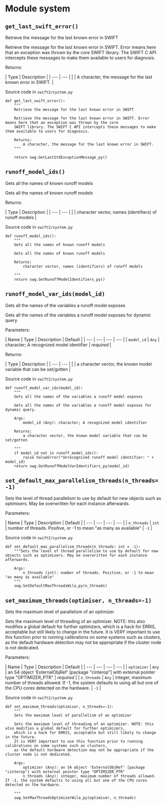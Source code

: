 # Module system

## `get_last_swift_error()`

Retrieve the message for the last known error in SWIFT

Retrieve the message for the last known error in SWIFT. Error means here that an exception was thrown by the core SWIFT library. The SWIFT C API intercepts these messages to make them available to users for diagnosis.

Returns:

| Type | Description | | --- | --- | | | A character, the message for the last known error in SWIFT. |

Source code in `swift2/system.py`

```
def get_last_swift_error():
    """
    Retrieve the message for the last known error in SWIFT

    Retrieve the message for the last known error in SWIFT. Error means here that an exception was thrown by the core
    SWIFT library. The SWIFT C API intercepts these messages to make them available to users for diagnosis.

    Returns:
        A character, the message for the last known error in SWIFT.
    """

    return swg.GetLastStdExceptionMessage_py()

```

## `runoff_model_ids()`

Gets all the names of known runoff models

Gets all the names of known runoff models

Returns:

| Type | Description | | --- | --- | | | character vector, names (identifiers) of runoff models |

Source code in `swift2/system.py`

```
def runoff_model_ids():
    """
    Gets all the names of known runoff models

    Gets all the names of known runoff models

    Returns:
        character vector, names (identifiers) of runoff models

    """
    return swg.GetRunoffModelIdentifiers_py()

```

## `runoff_model_var_ids(model_id)`

Gets all the names of the variables a runoff model exposes

Gets all the names of the variables a runoff model exposes for dynamic query.

Parameters:

| Name | Type | Description | Default | | --- | --- | --- | --- | | `model_id` | `Any` | character; A recognized model identifier | *required* |

Returns:

| Type | Description | | --- | --- | | | a character vector, the known model variable that can be set/gotten |

Source code in `swift2/system.py`

```
def runoff_model_var_ids(model_id):
    """
    Gets all the names of the variables a runoff model exposes

    Gets all the names of the variables a runoff model exposes for dynamic query.

    Args:
        model_id (Any): character; A recognized model identifier

    Returns:
        a character vector, the known model variable that can be set/gotten

    """
    if model_id not in runoff_model_ids():
        raise ValueError("Unrecognized runoff model identifier: " + model_id)
    return swg.GetRunoffModelVarIdentifiers_py(model_id)

```

## `set_default_max_parallelism_threads(n_threads=-1)`

Sets the level of thread parallelism to use by default for new objects such as optimisers. May be overwritten for each instance afterwards.

Parameters:

| Name | Type | Description | Default | | --- | --- | --- | --- | | `n_threads` | `int` | number of threads. Positive, or -1 to mean "as many as available" | `-1` |

Source code in `swift2/system.py`

```
def set_default_max_parallelism_threads(n_threads: int = -1):
    """Sets the level of thread parallelism to use by default for new objects such as optimisers. May be overwritten for each instance afterwards.

    Args:
        n_threads (int): number of threads. Positive, or -1 to mean "as many as available"
    """
    swg.SetDefaultMaxThreadsWila_py(n_threads)

```

## `set_maximum_threads(optimiser, n_threads=-1)`

Sets the maximum level of parallelism of an optimizer

Sets the maximum level of threading of an optimizer. NOTE: this also modifies a global default for further optimizers, which is a hack for ERRIS, acceptable but still likely to change in the future. It is VERY important to use this function prior to running calibrations on some systems such as clusters, as the default hardware detection may not be appropriate if the cluster node is not dedicated.

Parameters:

| Name | Type | Description | Default | | --- | --- | --- | --- | | `optimizer` | `Any` | an S4 object 'ExternalObjRef' [package "cinterop"] with external pointer type "OPTIMIZER_PTR" | *required* | | `n_threads` | `Any` | integer, maximum number of threads allowed. If -1, the system defaults to using all but one of the CPU cores detected on the hardware. | `-1` |

Source code in `swift2/system.py`

```
def set_maximum_threads(optimiser, n_threads=-1):
    """
    Sets the maximum level of parallelism of an optimizer

    Sets the maximum level of threading of an optimizer. NOTE: this also modifies a global default for further optimizers,
    which is a hack for ERRIS, acceptable but still likely to change in the future.
    It is VERY important to use this function prior to running calibrations on some systems such as clusters,
    as the default hardware detection may not be appropriate if the cluster node is not dedicated.

    Args:
        optimizer (Any): an S4 object 'ExternalObjRef' [package "cinterop"] with external pointer type "OPTIMIZER_PTR"
        n_threads (Any): integer, maximum number of threads allowed. If -1, the system defaults to using all but one of the CPU cores detected on the hardware.

    """
    swg.SetMaxThreadsOptimizerWila_py(optimiser, n_threads)

```
